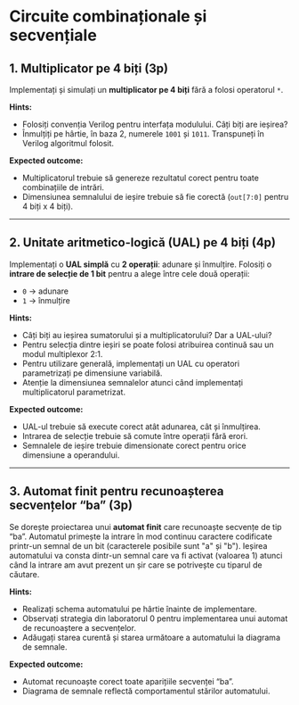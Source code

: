 # Circuite combinaționale și secvențiale

## 1. **Multiplicator pe 4 biți** (3p)  
Implementați și simulați un **multiplicator pe 4 biți** fără a folosi operatorul `*`.  

**Hints:**  
- Folosiți convenția Verilog pentru interfața modulului. Câți biți are ieșirea?  
- Înmulțiți pe hârtie, în baza 2, numerele `1001` și `1011`. Transpuneți în Verilog algoritmul folosit.

**Expected outcome:**  
- Multiplicatorul trebuie să genereze rezultatul corect pentru toate combinațiile de intrări.  
- Dimensiunea semnalului de ieșire trebuie să fie corectă (`out[7:0]` pentru 4 biți x 4 biți).

---

## 2. **Unitate aritmetico-logică (UAL) pe 4 biți** (4p)  
Implementați o **UAL simplă** cu **2 operații**: adunare și înmulțire. Folosiți o **intrare de selecție de 1 bit** pentru a alege între cele două operații:  

- `0` → adunare  
- `1` → înmulțire  

**Hints:**  
- Câți biți au ieșirea sumatorului și a multiplicatorului? Dar a UAL-ului?  
- Pentru selecția dintre ieșiri se poate folosi atribuirea continuă sau un modul multiplexor 2:1.  
- Pentru utilizare generală, implementați un UAL cu operatori parametrizați pe dimensiune variabilă.  
- Atenție la dimensiunea semnalelor atunci când implementați multiplicatorul parametrizat.

**Expected outcome:**  
- UAL-ul trebuie să execute corect atât adunarea, cât și înmulțirea.  
- Intrarea de selecție trebuie să comute între operații fără erori.  
- Semnalele de ieșire trebuie dimensionate corect pentru orice dimensiune a operandului.

---

## 3. **Automat finit pentru recunoașterea secvențelor “ba”** (3p)  
Se dorește proiectarea unui **automat finit** care recunoaște secvențe de tip “ba”. Automatul primește la intrare în mod continuu caractere codificate printr-un semnal de un bit (caracterele posibile sunt "a" și "b"). Ieșirea automatului va consta dintr-un semnal care va fi activat (valoarea 1) atunci când la intrare am avut prezent un șir care se potrivește cu tiparul de căutare.

**Hints:**  
- Realizați schema automatului pe hârtie înainte de implementare.  
- Observați strategia din laboratorul 0 pentru implementarea unui automat de recunoaștere a secvențelor.  
- Adăugați starea curentă și starea următoare a automatului la diagrama de semnale.

**Expected outcome:**  
- Automat recunoaște corect toate aparițiile secvenței “ba”.  
- Diagrama de semnale reflectă comportamentul stărilor automatului.
